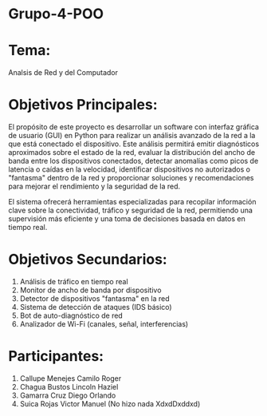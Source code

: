 # Grupo-4-POO
# Tema: 
Analsis de Red y del Computador
# Objetivos Principales:
El propósito de este proyecto es desarrollar un software con interfaz gráfica de usuario (GUI) en Python para realizar un análisis avanzado de la red a la que está conectado el dispositivo. Este análisis permitirá emitir diagnósticos aproximados sobre el estado de la red, evaluar la distribución del ancho de banda entre los dispositivos conectados, detectar anomalías como picos de latencia o caídas en la velocidad, identificar dispositivos no autorizados o "fantasma" dentro de la red y proporcionar soluciones y recomendaciones para mejorar el rendimiento y la seguridad de la red.

El sistema ofrecerá herramientas especializadas para recopilar información clave sobre la conectividad, tráfico y seguridad de la red, permitiendo una supervisión más eficiente y una toma de decisiones basada en datos en tiempo real.
# Objetivos Secundarios:
1. Análisis de tráfico en tiempo real
2. Monitor de ancho de banda por dispositivo
3. Detector de dispositivos "fantasma" en la red
4. Sistema de detección de ataques (IDS básico)
5. Bot de auto-diagnóstico de red
6. Analizador de Wi-Fi (canales, señal, interferencias)
   
# ****Participantes:****
1. Callupe Menejes Camilo Roger
2. Chagua Bustos Lincoln Haziel
3. Gamarra Cruz Diego Orlando
4. Suica Rojas Victor Manuel (No hizo nada XdxdDxddxd)
   
